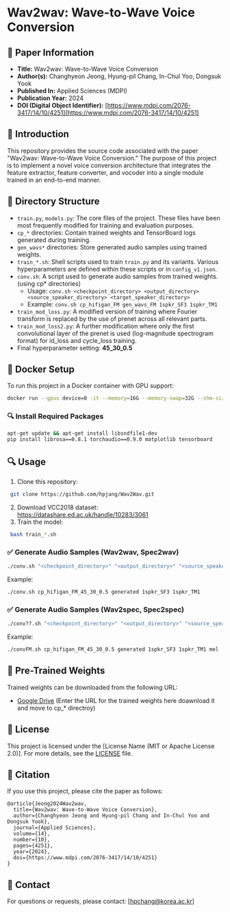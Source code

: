 # Wav2wav: Wave-to-Wave Voice Conversion

## 📖 Paper Information
- **Title:** Wav2wav: Wave-to-Wave Voice Conversion
- **Author(s):** Changhyeon Jeong, Hyung-pil Chang, In-Chul Yoo, Dongsuk Yook
- **Published In:** Applied Sciences (MDPI)
- **Publication Year:** 2024
- **DOI (Digital Object Identifier):** [https://www.mdpi.com/2076-3417/14/10/4251](https://www.mdpi.com/2076-3417/14/10/4251)

## 📌 Introduction
This repository provides the source code associated with the paper "Wav2wav: Wave-to-Wave Voice Conversion." The purpose of this project is to implement a novel voice conversion architecture that integrates the feature extractor, feature converter, and vocoder into a single module trained in an end-to-end manner.

## 📁 Directory Structure
- `train.py`, `models.py`: The core files of the project. These files have been most frequently modified for training and evaluation purposes.
- `cp_*` directories: Contain trained weights and TensorBoard logs generated during training.
- `gen_wavs*` directories: Store generated audio samples using trained weights.
- `train_*.sh`: Shell scripts used to train `train.py` and its variants. Various hyperparameters are defined within these scripts or in `config_v1.json`.
- `conv.sh`: A script used to generate audio samples from trained weights.(using cp* directories)
  - Usage: `conv.sh <checkpoint_directory> <output_directory> <source_speaker_directory> <target_speaker_directory>`  
  - Example: `conv.sh cp_hifigan_FM gen_wavs_FM 1spkr_SF3 1spkr_TM1`
- `train_mod_loss.py`: A modified version of training where Fourier transform is replaced by the use of prenet across all relevant parts.
- `train_mod_loss2.py`: A further modification where only the first convolutional layer of the prenet is used (log-magnitude spectrogram format) for id_loss and cycle_loss training.
- Final hyperparameter setting: **45_30_0.5**

## 🐳 Docker Setup
To run this project in a Docker container with GPU support:
```bash
docker run --gpus device=0 -it --memory=16G --memory-swap=32G --shm-size=8G --rm -v /your storage path/:/shared_dir/  /your docker images pytorch/pytorch:1.9.0-cuda10.2-cudnn7-runtime
```

### 🔍 Install Required Packages
```bash
apt-get update && apt-get install libsndfile1-dev
pip install librosa==0.8.1 torchaudio==0.9.0 matplotlib tensorboard
```

## 🔍 Usage
1. Clone this repository:
```bash
 git clone https://github.com/hpjang/Wav2Wav.git
```
2. Download VCC2018 dataset:
https://datashare.ed.ac.uk/handle/10283/3061
4. Train the model:
```bash
 bash train_*.sh
```

### ✅ Generate Audio Samples (Wav2wav, Spec2wav)
```bash
./conv.sh "<checkpoint_directory>" "<output_directory>" "<source_speaker_directory>" "<target_speaker_directory>"
```
Example:
```bash
./conv.sh cp_hifigan_FM_45_30_0.5 generated 1spkr_SF3 1spkr_TM1
```

### ✅ Generate Audio Samples (Wav2spec, Spec2spec)
```bash
./conv??.sh "<checkpoint_directory>" "<output_directory>" "<source_speaker_directory>" "<target_speaker_directory>" "<vocoder_type>"
```
Example:
```bash
./convFM.sh cp_hifigan_FM_45_30_0.5 generated 1spkr_SF3 1spkr_TM1 mel
```

## 📂 Pre-Trained Weights
Trained weights can be downloaded from the following URL:
- [Google Drive](https://drive.google.com/drive/folders/1vcRphGAObQN57mcI0PME2dCztuG5Imn3?usp=sharing)
(Enter the URL for the trained weights here doawnload it and move to cp_* directroy)



## 📜 License
This project is licensed under the [License Name (MIT or Apache License 2.0)]. For more details, see the [LICENSE](./LICENSE) file.

## 📢 Citation
If you use this project, please cite the paper as follows:
```
@article{Jeong2024Wav2wav,
  title={Wav2wav: Wave-to-Wave Voice Conversion},
  author={Changhyeon Jeong and Hyung-pil Chang and In-Chul Yoo and Dongsuk Yook},
  journal={Applied Sciences},
  volume={14},
  number={10},
  pages={4251},
  year={2024},
  doi={https://www.mdpi.com/2076-3417/14/10/4251}
}
```

## 📧 Contact
For questions or requests, please contact: [hpchang@korea.ac.kr]
